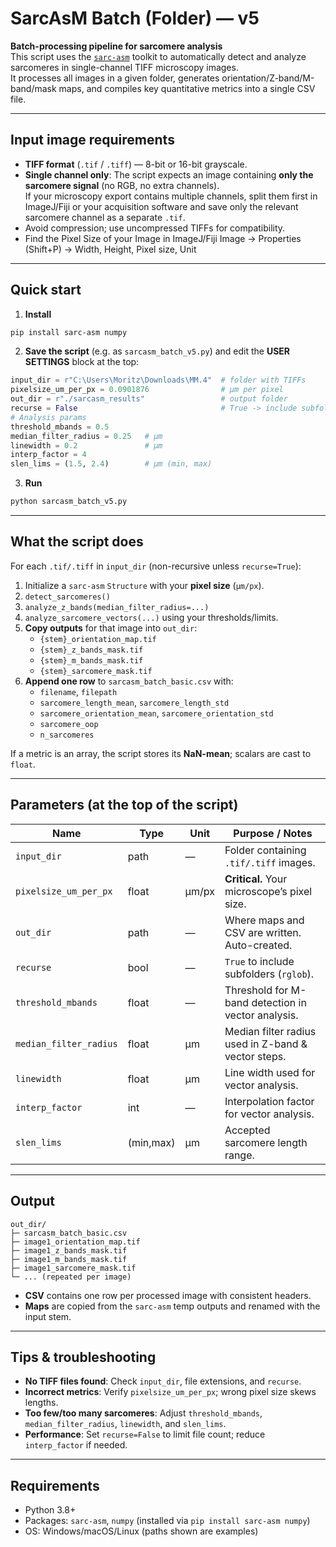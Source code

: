 # SarcAsM Batch (Folder) — v5

**Batch-processing pipeline for sarcomere analysis**  
This script uses the [`sarc-asm`](https://pypi.org/project/sarc-asm/) toolkit to automatically detect and analyze sarcomeres in single-channel TIFF microscopy images.  
It processes all images in a given folder, generates orientation/Z-band/M-band/mask maps, and compiles key quantitative metrics into a single CSV file.

---

## Input image requirements

- **TIFF format** (`.tif` / `.tiff`) — 8-bit or 16-bit grayscale.
- **Single channel only**: The script expects an image containing **only the sarcomere signal** (no RGB, no extra channels).  
  If your microscopy export contains multiple channels, split them first in ImageJ/Fiji or your acquisition software and save only the relevant sarcomere channel as a separate `.tif`.
- Avoid compression; use uncompressed TIFFs for compatibility.
- Find the Pixel Size of your Image in ImageJ/Fiji
  Image → Properties (Shift+P) → Width, Height, Pixel size, Unit

---

## Quick start

1) **Install**
```bash
pip install sarc-asm numpy
```

2) **Save the script** (e.g. as `sarcasm_batch_v5.py`) and edit the **USER SETTINGS** block at the top:
```python
input_dir = r"C:\Users\Moritz\Downloads\MM.4"  # folder with TIFFs
pixelsize_um_per_px = 0.0901876                # µm per pixel
out_dir = r"./sarcasm_results"                 # output folder
recurse = False                                # True -> include subfolders
# Analysis params
threshold_mbands = 0.5
median_filter_radius = 0.25   # µm
linewidth = 0.2               # µm
interp_factor = 4
slen_lims = (1.5, 2.4)        # µm (min, max)
```

3) **Run**
```bash
python sarcasm_batch_v5.py
```

---

## What the script does

For each `.tif/.tiff` in `input_dir` (non-recursive unless `recurse=True`):

1. Initialize a `sarc-asm` `Structure` with your **pixel size** (`µm/px`).
2. `detect_sarcomeres()`  
3. `analyze_z_bands(median_filter_radius=...)`  
4. `analyze_sarcomere_vectors(...)` using your thresholds/limits.
5. **Copy outputs** for that image into `out_dir`:
   - `{stem}_orientation_map.tif`
   - `{stem}_z_bands_mask.tif`
   - `{stem}_m_bands_mask.tif`
   - `{stem}_sarcomere_mask.tif`
6. **Append one row** to `sarcasm_batch_basic.csv` with:
   - `filename`, `filepath`
   - `sarcomere_length_mean`, `sarcomere_length_std`
   - `sarcomere_orientation_mean`, `sarcomere_orientation_std`
   - `sarcomere_oop`
   - `n_sarcomeres`

If a metric is an array, the script stores its **NaN-mean**; scalars are cast to `float`.

---

## Parameters (at the top of the script)

| Name | Type | Unit | Purpose / Notes |
|---|---|---|---|
| `input_dir` | path | — | Folder containing `.tif/.tiff` images. |
| `pixelsize_um_per_px` | float | µm/px | **Critical.** Your microscope’s pixel size. |
| `out_dir` | path | — | Where maps and CSV are written. Auto-created. |
| `recurse` | bool | — | `True` to include subfolders (`rglob`). |
| `threshold_mbands` | float | — | Threshold for M-band detection in vector analysis. |
| `median_filter_radius` | float | µm | Median filter radius used in Z-band & vector steps. |
| `linewidth` | float | µm | Line width used for vector analysis. |
| `interp_factor` | int | — | Interpolation factor for vector analysis. |
| `slen_lims` | (min,max) | µm | Accepted sarcomere length range. |

---

## Output

```
out_dir/
├─ sarcasm_batch_basic.csv
├─ image1_orientation_map.tif
├─ image1_z_bands_mask.tif
├─ image1_m_bands_mask.tif
├─ image1_sarcomere_mask.tif
└─ ... (repeated per image)
```

- **CSV** contains one row per processed image with consistent headers.
- **Maps** are copied from the `sarc-asm` temp outputs and renamed with the input stem.

---

## Tips & troubleshooting

- **No TIFF files found**: Check `input_dir`, file extensions, and `recurse`.
- **Incorrect metrics**: Verify `pixelsize_um_per_px`; wrong pixel size skews lengths.
- **Too few/too many sarcomeres**: Adjust `threshold_mbands`, `median_filter_radius`, `linewidth`, and `slen_lims`.
- **Performance**: Set `recurse=False` to limit file count; reduce `interp_factor` if needed.

---

## Requirements

- Python 3.8+
- Packages: `sarc-asm`, `numpy` (installed via `pip install sarc-asm numpy`)
- OS: Windows/macOS/Linux (paths shown are examples)



